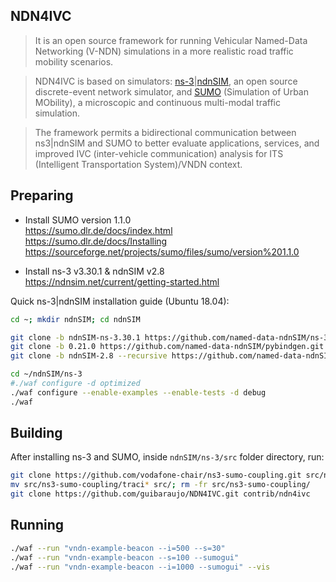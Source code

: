 ## **NDN4IVC**
> It is an open source framework for running Vehicular Named-Data Networking (V-NDN) simulations in a more realistic road traffic mobility scenarios.

> NDN4IVC is based on simulators: [ns-3](https://www.nsnam.org/)|[ndnSIM](https://ndnsim.net), an open source discrete-event network simulator, and [SUMO](https://www.eclipse.org/sumo/) (Simulation of Urban MObility), a microscopic and continuous multi-modal traffic simulation. 

> The framework permits a bidirectional communication between ns3|ndnSIM and SUMO to better evaluate applications, services, and improved IVC (inter-vehicle communication) analysis for ITS (Intelligent Transportation System)/VNDN context.


## **Preparing**
- Install SUMO version 1.1.0\
https://sumo.dlr.de/docs/index.html \
https://sumo.dlr.de/docs/Installing \
https://sourceforge.net/projects/sumo/files/sumo/version%201.1.0

- Install ns-3 v3.30.1 & ndnSIM v2.8\
https://ndnsim.net/current/getting-started.html

Quick ns-3|ndnSIM installation guide (Ubuntu 18.04):
```sh
cd ~; mkdir ndnSIM; cd ndnSIM
```
```sh
git clone -b ndnSIM-ns-3.30.1 https://github.com/named-data-ndnSIM/ns-3-dev.git ns-3
git clone -b 0.21.0 https://github.com/named-data-ndnSIM/pybindgen.git pybindgen
git clone -b ndnSIM-2.8 --recursive https://github.com/named-data-ndnSIM/ndnSIM ns-3/src/ndnSIM
```
```sh
cd ~/ndnSIM/ns-3
#./waf configure -d optimized
./waf configure --enable-examples --enable-tests -d debug
./waf 
```


## **Building**

After installing ns-3 and SUMO, inside `ndnSIM/ns-3/src` folder directory, run:

```sh
git clone https://github.com/vodafone-chair/ns3-sumo-coupling.git src/ns3-sumo-coupling
mv src/ns3-sumo-coupling/traci* src/; rm -fr src/ns3-sumo-coupling/
git clone https://github.com/guibaraujo/NDN4IVC.git contrib/ndn4ivc
```


## **Running**

```sh
./waf --run "vndn-example-beacon --i=500 --s=30"
./waf --run "vndn-example-beacon --s=100 --sumogui"
./waf --run "vndn-example-beacon --i=1000 --sumogui" --vis
```
